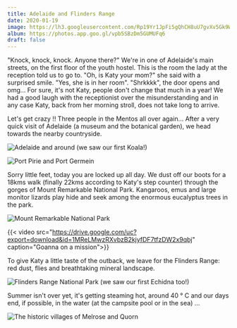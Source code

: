 ```yaml
---
title: Adelaide and Flinders Range
date: 2020-01-19
image: https://lh3.googleusercontent.com/Rp19Yr1JpFi5gQhCH8uU7gvXv5Gk9WErNx3SzkVUv_Orp0N5Wu4yJOODVstOr9bhYjTB_1VejDMvmpNJTiys_H9exlsIhqQBxe-biyDMAxKnR89wamGxJA3EqVrm0q3wmGh4nPmAZ5E
album: https://photos.app.goo.gl/vpb5SBzDm5GUMUFq6
draft: false
---
```


"Knock, knock, knock. Anyone there?" We're in one of Adelaide's main streets, on the first floor of the youth hostel. This is the room the lady at the reception told us to go to. "Oh, is Katy your mom?" she said with a surprised smile. "Yes, she is in her room". "Shrkkkk", the door opens and omg... For sure, it's not Katy, people don't change that much in a year! We had a good laugh with the receptionist over the misunderstanding and in any case Katy, back from her morning stroll, does not take long to arrive.

Let's get crazy !! Three people in the Mentos all over again... After a very quick visit of Adelaide (a museum and the botanical garden), we head towards the nearby countryside.

![Adelaide and around (we saw our first Koala!)](https://lh3.googleusercontent.com/leqQJ2FCDiZ-xZ9Zhk8sNS93NXR7LLuyXXg2LMiSCSucDrv3zL-06HpY9iphEWyycwffodMNB8suEoxar2GzjydSWYHVMNUc7xPpXL0iYTxo9n-C4jtVBTmKc73EXXfdfkf-XRh_KJY)

![Port Pirie and Port Germein](https://lh3.googleusercontent.com/0s2Lg_4dIcH9zWcMCV6UsOyF6biD9ogT7B3JTe0z_ndwbJCGSy6_qUY2RwillAMTWhGCIcIrxaHj7YODa-Epg37DkgIIdEb3H0xiiLBJyNugfCi-7hMq-UAG7GeQMa0ecq7ct69z6qU)

Sorry little feet, today you are locked up all day. We dust off our boots for a 18kms walk (finally 22kms according to Katy's step counter) through the gorges of Mount Remarkable National Park. Kangaroos, emus and large monitor lizards play hide and seek among the enormous eucalyptus trees in the park.

![Mount Remarkable National Park](https://lh3.googleusercontent.com/GuRNcT5gDVuO9WKjHoGEQf9JGorirS-8AlEqzRDbL1KuKwxa_dMIsBZ0-iL7leTqAQJ7LU-tBBMiwYtyrcjBbVuMr3wilN55Nak0qo5ctRtfqiC872BUxnk3pd1wcJtfg_fjDDwa8NQ)

{{< video src="https://drive.google.com/uc?export=download&id=1MReLMwzRXvbzB2kjyfDF7tfzDW2x9qbj" caption="Goanna on a mission">}}

To give Katy a little taste of the outback, we leave for the Flinders Range: red dust, flies and breathtaking mineral landscape.

![Flinders Range National Park (we saw our first Echidna too!)](https://lh3.googleusercontent.com/GqwCUxquUwkDg8VD22QATueg8Wr0JsdqnZIMOX_1tPJk2maIIR8nya00jos2SVcpBnzEmYWUvj8Ndl90wmLwtvfX9TC3abx8FFAfrzUtF5XTQ4hiaTYnLmZY0DctDBGDIn6GuxvBHkM)

Summer isn't over yet, it's getting steaming hot, around 40 ° C and our days end, if possible, in the water (at the campsite pool or in the sea) ...

![The historic villages of Melrose and Quorn](https://lh3.googleusercontent.com/oQ20PvZu2tEPL8L4WVQcBZ379vxlSv-6O6i2Sr_CymbWOEFU_KWV99zttHwGdc0weyCawVeVVk50l7R2C569Hx2s5OXKQQrS4GFE3e1mcxPEKvmMDJ8VLfIFsjV2wvyKNDrFSzvjV3E)
